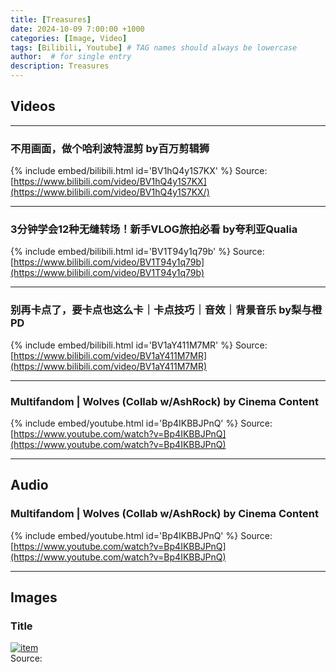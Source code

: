 ```yaml
---
title: [Treasures]
date: 2024-10-09 7:00:00 +1000
categories: [Image, Video]
tags: [Bilibili, Youtube] # TAG names should always be lowercase
author:  # for single entry
description: Treasures
---
```


## Videos

---
  ### 不用画面，做个哈利波特混剪 by百万剪辑狮
{% 
include embed/bilibili.html id='BV1hQ4y1S7KX' %}
   Source: [https://www.bilibili.com/video/BV1hQ4y1S7KX](https://www.bilibili.com/video/BV1hQ4y1S7KX/)

---
  ### 3分钟学会12种无缝转场！新手VLOG旅拍必看 by夸利亚Qualia
{% include embed/bilibili.html id='BV1T94y1q79b' %}
   Source: [https://www.bilibili.com/video/BV1T94y1q79b](https://www.bilibili.com/video/BV1T94y1q79b)

---
  ### 别再卡点了，要卡点也这么卡｜卡点技巧｜音效｜背景音乐 by梨与橙PD
{% include embed/bilibili.html id='BV1aY411M7MR' %}
   Source: [https://www.bilibili.com/video/BV1aY411M7MR](https://www.bilibili.com/video/BV1aY411M7MR)

---
  ### Multifandom | Wolves (Collab w/AshRock) by Cinema Content
{% include embed/youtube.html id='Bp4IKBBJPnQ' %}
   Source: [https://www.youtube.com/watch?v=Bp4IKBBJPnQ](https://www.youtube.com/watch?v=Bp4IKBBJPnQ)

---
## Audio
  ### Multifandom | Wolves (Collab w/AshRock) by Cinema Content
{% include embed/youtube.html id='Bp4IKBBJPnQ' %}
   Source: [https://www.youtube.com/watch?v=Bp4IKBBJPnQ](https://www.youtube.com/watch?v=Bp4IKBBJPnQ)

---
## Images
  ### Title
<div class="pswp-gallery" id="my-gallery">
  <a href="/assets/img/Photography/01.JPG">
    <img src="//assets/img/Photography/01.JPG" alt="item">
  </a>
</div>
  Source: 
